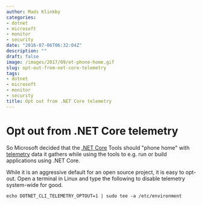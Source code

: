 ```yaml
---
author: Mads Klinkby
categories:
- dotnet
- microsoft
- monitor
- security
date: "2016-07-06T06:32:04Z"
description: ""
draft: false
image: /images/2017/09/et-phone-home.gif
slug: opt-out-from-net-core-telemetry
tags:
- dotnet
- microsoft
- monitor
- security
title: Opt out from .NET Core telemetry
---
```


# Opt out from .NET Core telemetry

So Microsoft decided that the [.NET Core](https://github.com/dotnet/core) Tools should "phone home" with [telemetry](https://docs.microsoft.com/en-us/dotnet/articles/core/tools/telemetry) data it gathers while using the tools to e.g. run or build applications using .NET Core. 
   
While it is an aggressive default for an open source project, it is easy to opt-out. Open a terminal in Linux and type the following to disable telemetry system-wide for good. 

```SH
echo DOTNET_CLI_TELEMETRY_OPTOUT=1 | sudo tee -a /etc/environment
```

